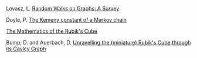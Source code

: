 Lovasz, L. [Random Walks on Graphs: A Survey](http://web.cs.elte.hu/~lovasz/erdos.pdf)

Doyle, P. [The Kemeny constant of a Markov chain](https://arxiv.org/pdf/0909.2636.pdf)

[The Mathematics of the Rubik's Cube](http://web.mit.edu/sp.268/www/rubik.pdf)

Bump, D. and Auerbach, D. [Unravelling the (miniature) Rubik's Cube through its Cayley Graph](http://sporadic.stanford.edu/bump/match/morepolished.pdf)

